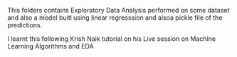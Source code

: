 This folders contains Exploratory Data Analysis performed on some dataset and also a model buitl using linear regresssion and alsoa pickle file of the predictions. 

I learnt this following Krish Naik tutorial on his Live session  on Machine Learning Algorithms and EDA
